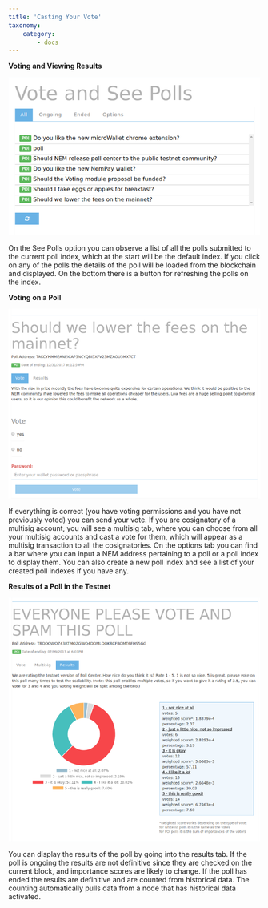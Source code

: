```yaml
---
title: 'Casting Your Vote'
taxonomy:
    category:
        - docs
---
```


**Voting and Viewing Results**

![](1-MOQytjsc4jLbSElcUVxPWg.png)

On the See Polls option you can observe a list of all the polls submitted to the current poll index, which at the start will be the default index. If you click on any of the polls the details of the poll will be loaded from the blockchain and displayed. On the bottom there is a button for refreshing the polls on the index.

**Voting on a Poll**

![](1-cKHybiTHhN9MsXcq3Sz4Gg.png)

If everything is correct (you have voting permissions and you have not previously voted) you can send your vote.
If you are cosignatory of a multisig account, you will see a multisig tab, where you can choose from all your multisig accounts and cast a vote for them, which will appear as a multisig transaction to all the cosignatories.
On the options tab you can find a bar where you can input a NEM address pertaining to a poll or a poll index to display them. You can also create a new poll index and see a list of your created poll indexes if you have any.

**Results of a Poll in the Testnet**

![](1-hkhMxDG-Y0FPPLuIg-v5-Q.png)

You can display the results of the poll by going into the results tab. If the poll is ongoing the results are not definitive since they are checked on the current block, and importance scores are likely to change.
If the poll has ended the results are definitive and are counted from historical data. The counting automatically pulls data from a node that has historical data activated.
